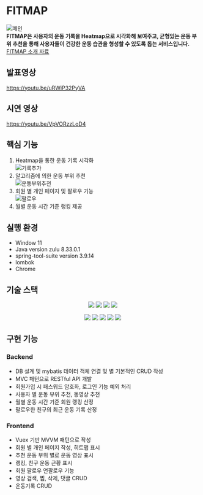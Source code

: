 # FITMAP
![메인](https://user-images.githubusercontent.com/97995420/178087358-22779815-d54f-491a-b5ac-e5f79c7e139b.gif)<br>
**FITMAP은 사용자의 운동 기록을 Heatmap으로 시각화해 보여주고, 균형있는 운동 부위 추천을 통해 사용자들이 건강한 운동 습관을 형성할 수 있도록 돕는 서비스입니다.** <br>
[FITMAP 소개 자료](FITMAP_발표자료.pdf)

## 발표영상
https://youtu.be/uRWiP32PyVA

## 시연 영상
https://youtu.be/VpVORzzLoD4


## 핵심 기능

1. Heatmap을 통한 운동 기록 시각화<br>
![기록추가](https://user-images.githubusercontent.com/97995420/178087330-53e62a52-2841-494a-a301-2d97355503e5.gif)
2. 알고리즘에 의한 운동 부위 추천<br>
![운동부위추천](https://user-images.githubusercontent.com/97995420/178087377-04d5af67-18ad-49b0-9dbd-1110cacd04c2.gif)
3. 회원 별 개인 페이지 및 팔로우 기능<br>
![팔로우](https://user-images.githubusercontent.com/97995420/178087369-8fc4463f-df08-469e-b5cd-a3b1d27c7a42.gif)
4. 월별 운동 시간 기준 랭킹 제공<br>


## 실행 환경

- Window 11
- Java version zulu 8.33.0.1
- spring-tool-suite version 3.9.14
- lombok
- Chrome

## 기술 스택

<p align="center">
<img src="https://img.shields.io/badge/java-007396?style=for-the-badge&logo=java&logoColor=white">
<img src="https://img.shields.io/badge/spring-6DB33F?style=for-the-badge&logo=spring&logoColor=white">
<img src="https://img.shields.io/badge/springboot-6DB33F?style=for-the-badge&logo=springboot&logoColor=white">
<img src="https://img.shields.io/badge/mysql-4479A1?style=for-the-badge&logo=mysql&logoColor=white">
</p>
<p align = "center">
<img src="https://img.shields.io/badge/javascript-F7DF1E?style=for-the-badge&logo=javascript&logoColor=black">
<img src="https://img.shields.io/badge/vue.js-4FC08D?style=for-the-badge&logo=vue.js&logoColor=white">
<img src="https://img.shields.io/badge/html-E34F26?style=for-the-badge&logo=html5&logoColor=white">
<img src="https://img.shields.io/badge/css-1572B6?style=for-the-badge&logo=css3&logoColor=white">
<img src="https://img.shields.io/badge/git-F05032?style=for-the-badge&logo=git&logoColor=white">
</p>

## 구현 기능

### Backend

- DB 설계 및 mybatis 데이터 객체 연결 및 별 기본적인 CRUD 작성
- MVC 패턴으로 RESTful API 개발
- 회원가입 시 패스워드 암호화, 로그인 기능 예외 처리
- 사용자 별 운동 부위 추천, 동영상 추천
- 월별 운동 시간 기준 회원 랭킹 산정
- 팔로우한 친구의 최근 운동 기록 산정

### Frontend

- Vuex 기반 MVVM 패턴으로 작성
- 회원 별 개인 페이지 작성, 히트맵 표시
- 추천 운동 부위 별로 운동 영상 표시
- 랭킹, 친구 운동 근황 표시
- 회원 팔로우 언팔로우 기능
- 영상 검색, 찜, 삭제, 댓글 CRUD
- 운동기록 CRUD
